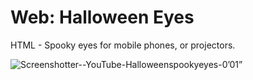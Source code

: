 # Web: Halloween Eyes
HTML - Spooky eyes for mobile phones, or projectors.

![Screenshotter--YouTube-Halloweenspookyeyes-0’01”](https://user-images.githubusercontent.com/1586332/175858924-57c5fe20-0b69-44a5-b00c-2573b8b5228d.jpg)

